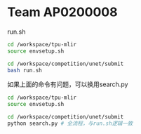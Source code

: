 Team AP0200008
=====================

run.sh
```bash
cd /workspace/tpu-mlir
source envsetup.sh

cd /workspace/competition/unet/submit
bash run.sh
```

如果上面的命令有问题，可以换用search.py

```bash
cd /workspace/tpu-mlir
source envsetup.sh

cd /workspace/competition/unet/submit
python search.py # 全流程，与run.sh逻辑一致
```